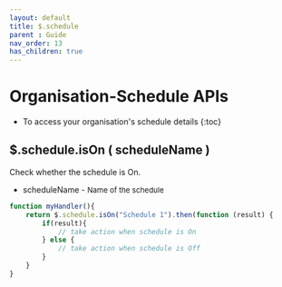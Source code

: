 ```yaml
---
layout: default
title: $.schedule
parent : Guide
nav_order: 13
has_children: true
---
```

# Organisation-Schedule APIs
- To access your organisation's schedule details
{:toc}

## $.schedule.isOn ( scheduleName )
Check whether the schedule is On.
*  scheduleName - <font size="2">Name of the schedule</font>

```javascript
function myHandler(){
    return $.schedule.isOn("Schedule 1").then(function (result) {
        if(result){
            // take action when schedule is On
        } else {
            // take action when schedule is Off
        }
    }
}
```
